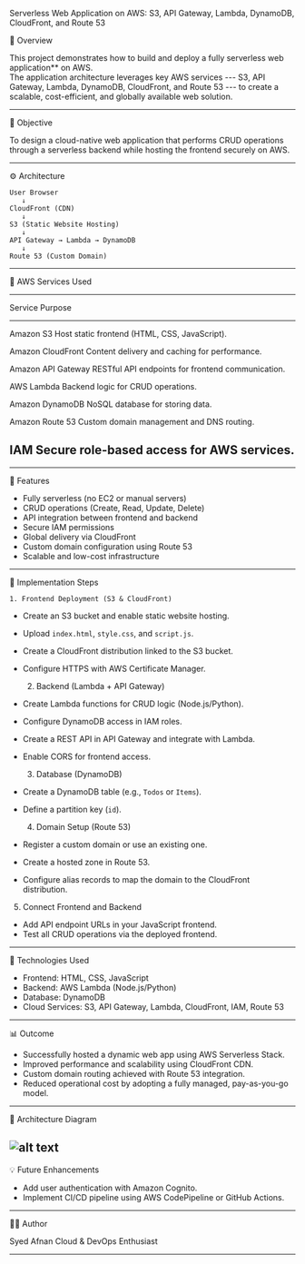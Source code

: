 Serverless Web Application on AWS: S3, API Gateway, Lambda, DynamoDB, CloudFront, and Route 53

📘 Overview

This project demonstrates how to build and deploy a fully serverless
web application** on AWS.\
The application architecture leverages key AWS services --- S3, API
Gateway, Lambda, DynamoDB, CloudFront, and Route 53 --- to create a
scalable, cost-efficient, and globally available web solution.

------------------------------------------------------------------------

🎯 Objective

To design a cloud-native web application that performs CRUD operations
through a serverless backend while hosting the frontend securely on AWS.

------------------------------------------------------------------------

⚙️ Architecture

    User Browser
       ↓
    CloudFront (CDN)
       ↓
    S3 (Static Website Hosting)
       ↓
    API Gateway → Lambda → DynamoDB
       ↓
    Route 53 (Custom Domain)

------------------------------------------------------------------------

🧩 AWS Services Used

  -----------------------------------------------------------------------
  Service                             Purpose
  ----------------------------------- -----------------------------------
  Amazon S3                           Host static frontend (HTML, CSS,
                                      JavaScript).

  Amazon CloudFront                   Content delivery and caching for
                                      performance.

  Amazon API Gateway                  RESTful API endpoints for frontend
                                      communication.

  AWS Lambda                          Backend logic for CRUD operations.

  Amazon DynamoDB                     NoSQL database for storing data.

  Amazon Route 53                     Custom domain management and DNS
                                      routing.

  IAM                                 Secure role-based access for AWS
                                      services.
  -----------------------------------------------------------------------

------------------------------------------------------------------------

🧠 Features

-   Fully serverless (no EC2 or manual servers)
-   CRUD operations (Create, Read, Update, Delete)
-   API integration between frontend and backend
-   Secure IAM permissions
-   Global delivery via CloudFront
-   Custom domain configuration using Route 53
-   Scalable and low-cost infrastructure

------------------------------------------------------------------------

 🚀 Implementation Steps

    1. Frontend Deployment (S3 & CloudFront)

-   Create an S3 bucket and enable static website hosting.
-   Upload `index.html`, `style.css`, and `script.js`.
-   Create a CloudFront distribution linked to the S3 bucket.
-   Configure HTTPS with AWS Certificate Manager.

    2. Backend (Lambda + API Gateway)

-   Create Lambda functions for CRUD logic (Node.js/Python).
-   Configure DynamoDB access in IAM roles.
-   Create a REST API in API Gateway and integrate with Lambda.
-   Enable CORS for frontend access.

    3. Database (DynamoDB)

-   Create a DynamoDB table (e.g., `Todos` or `Items`).
-   Define a partition key (`id`).

    4. Domain Setup (Route 53)

-   Register a custom domain or use an existing one.
-   Create a hosted zone in Route 53.
-   Configure alias records to map the domain to the CloudFront
    distribution.

   5. Connect Frontend and Backend

-   Add API endpoint URLs in your JavaScript frontend.
-   Test all CRUD operations via the deployed frontend.

------------------------------------------------------------------------

🧰 Technologies Used

-  Frontend:  HTML, CSS, JavaScript
-   Backend:  AWS Lambda (Node.js/Python)
-  Database:  DynamoDB
-  Cloud Services: S3, API Gateway, Lambda, CloudFront, IAM, Route 53

------------------------------------------------------------------------

📊 Outcome

-   Successfully hosted a dynamic web app using AWS Serverless Stack.
-   Improved performance and scalability using CloudFront CDN.
-   Custom domain routing achieved with Route 53 integration.
-   Reduced operational cost by adopting a fully managed, pay-as-you-go
    model.

------------------------------------------------------------------------

📸 Architecture Diagram

![alt text](image-2.png)
------------------------------------------------------------------------

💡 Future Enhancements

-   Add user authentication with Amazon Cognito.
-   Implement CI/CD pipeline using AWS CodePipeline or GitHub
    Actions.

------------------------------------------------------------------------

🧑‍💻 Author

Syed Afnan
Cloud & DevOps Enthusiast 

------------------------------------------------------------------------
